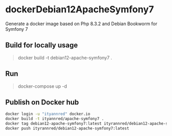 # dockerDebian12ApacheSymfony7
Generate a docker image based on Php 8.3.2 and Debian Bookworm for Symfony 7

## Build for locally usage
> docker build -t debian12-apache-symfony7 .

## Run
> docker-compose up -d

## Publish on Docker hub
```bash
docker login -u "ityannred" docker.io
docker build -t ityannred/apache-symfony7 .
docker tag debian12-apache-symfony7:latest ityrannred/debian12-apache-symfony7:latest
docker push ityrannred/debian12-apache-symfony7:latest
```